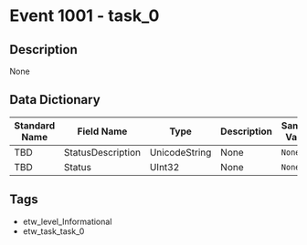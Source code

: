 # Event 1001 - task_0

## Description
None

## Data Dictionary
|Standard Name|Field Name|Type|Description|Sample Value|
|---|---|---|---|---|
|TBD|StatusDescription|UnicodeString|None|`None`|
|TBD|Status|UInt32|None|`None`|

## Tags
* etw_level_Informational
* etw_task_task_0